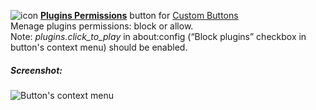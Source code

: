 ![icon](https://raw.github.com/Infocatcher/Custom_Buttons/master/Plugins_Permissions/icons/icon.png)&nbsp;<a href="http://infocatcher.github.com/Custom_Buttons/install/pluginsPermissions.html"><strong>Plugins Permissions</strong></a> button for [Custom Buttons](https://addons.mozilla.org/addon/custom-buttons/)
<br>Menage plugins permissions: block or allow.
<br>Note: *plugins.click_to_play* in about:config (“Block plugins” checkbox in button's context menu) should be enabled.

##### Screenshot:
<img src="https://raw.github.com/Infocatcher/Custom_Buttons/master/Plugins_Permissions/pluginsPermissions-en.png" alt="Button's context menu" align="top">